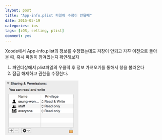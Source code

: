 ```yaml
---
layout: post
title: "App-info.plist 파일이 수정이 안될때"
date: 2015-05-19
categories: ios
tags: [iOS, setting, plist]
comment: yes
---
```


Xcode에서 App-info.plist의 정보를 수정했는데도 저장이 안되고 자꾸 이전으로 돌아올 때, 혹시 파일이 잠겨있는지 확인해보자

1. 파인더상에서 plist파일의 우클릭 후 정보 가져오기를 통해서 창을 불러온다
2. 잠금 해제하고 권한을 수정한다.

<img src="/assets/images/20150519_1.png" width="240">
